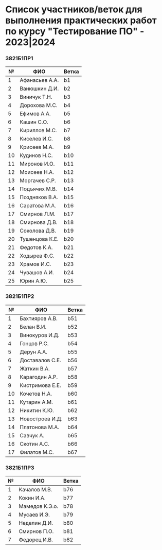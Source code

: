 # Список участников/веток для выполнения практических работ по курсу "Тестирование ПО" - 2023|2024


### 3821Б1ПР1

|№   |  ФИО   | Ветка |
| -- | ------ | ----- |
| 1 | Афанасьев А.А. | b1 |
| 2 | Ванюшкин Д.И. | b2 |
| 3 | Виничук Т.Н. | b3 |
| 4 | Дорохова М.С. | b4 |
| 5 | Ефимов А.А. | b5 |
| 6 | Кашин С.О. | b6 |
| 7 | Кириллов М.С. | b7 |
| 8 | Киселев И.С. | b8 |
| 9 | Крисеев М.А. | b9 |
| 10 | Кудинов Н.С. | b10 |
| 11 | Миронов И.О. | b11 |
| 12 | Моисеев Н.А. | b12 |
| 13 | Моргачев С.Р. | b13 |
| 14 | Подъячих М.В. | b14 |
| 15 | Поздняков В.А. | b15 |
| 16 | Саратова М.А. | b16 |
| 17 | Смирнов Л.М. | b17 |
| 18 | Смирнова Д.В. | b18 |
| 19 | Соколова Д.В. | b19 |
| 20 | Тушенцова К.Е. | b20 |
| 21 | Федотов К.А. | b21 |
| 22 | Ходырев Ф.С. | b22 |
| 23 | Храмов И.С. | b23 |
| 24 | Чувашов А.И. | b24 |
| 25 | Юрин А.Ю. | b25 |


### 3821Б1ПР2

|№   |  ФИО   | Ветка |
| -- | ------ | ----- |
| 1 | Бахтияров А.В. | b51 |
| 2 | Белан В.И. | b52 |
| 3 | Винокуров И.Д. | b53 |
| 4 | Гонцов Р.С. | b54 |
| 5 | Дерун А.А. | b55 |
| 6 | Доставалов С.Е. | b56 |
| 7 | Жаткин В.А. | b57 |
| 8 | Карагодин А.Р. | b58 |
| 9 | Кистримова Е.Е. | b59 |
| 10 | Кочетов Н.А. | b60 |
| 11 | Кутарин А.М. | b61 |
| 12 | Никитин К.Ю. | b62 |
| 13 | Новостроев И.Д. | b63 |
| 14 | Платонова М.А. | b64 |
| 15 | Савчук А. | b65 |
| 16 | Скотин А.С. | b66 |
| 17 | Филатов М.С. | b67 |

### 3821Б1ПР3

|№   |  ФИО   | Ветка |
| -- | ------ | ----- |
| 1 | Качалов М.В. | b76 |
| 2 | Кокин И.А. | b77 |
| 3 | Мамедов К.Э.о. | b78 |
| 4 | Мусаев И.Э. | b79 |
| 5 | Неделин Д.И. | b80 |
| 6 | Смирнов П.О. | b81 |
| 7 | Федорец И.В. | b82 |



